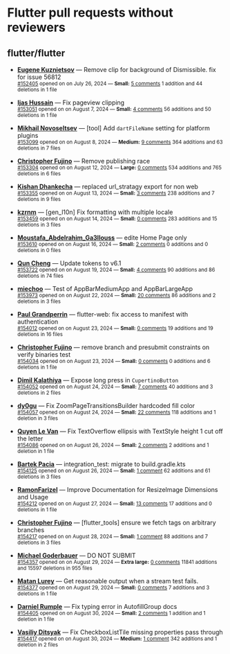 # Flutter pull requests without reviewers

## flutter/flutter

* **[Eugene Kuznietsov](https://github.com/qwertylolman)** &mdash; Remove clip for background of Dismissible. fix for issue 56812<br />
  <sub>[#152405](https://github.com/flutter/flutter/pull/152405) opened on on July 26, 2024 &mdash; **Small:** [5 comments](https://github.com/flutter/flutter/pull/152405) 1 addition and 44 deletions in 1 file</sub><br />

* **[Ijas Hussain](https://github.com/ijashuzain)** &mdash; Fix pageview clipping<br />
  <sub>[#153051](https://github.com/flutter/flutter/pull/153051) opened on on August 7, 2024 &mdash; **Small:** [4 comments](https://github.com/flutter/flutter/pull/153051) 56 additions and 50 deletions in 1 file</sub><br />

* **[Mikhail Novoseltsev](https://github.com/Sameri11)** &mdash; [tool] Add `dartFileName` setting for platform plugins <br />
  <sub>[#153099](https://github.com/flutter/flutter/pull/153099) opened on on August 8, 2024 &mdash; **Medium:** [9 comments](https://github.com/flutter/flutter/pull/153099) 364 additions and 63 deletions in 7 files</sub><br />

* **[Christopher Fujino](https://github.com/christopherfujino)** &mdash; Remove publishing race<br />
  <sub>[#153304](https://github.com/flutter/flutter/pull/153304) opened on on August 12, 2024 &mdash; **Large:** [0 comments](https://github.com/flutter/flutter/pull/153304) 534 additions and 765 deletions in 6 files</sub><br />

* **[Kishan Dhankecha](https://github.com/kishan-dhankecha)** &mdash; replaced url_stratagy export for non web<br />
  <sub>[#153355](https://github.com/flutter/flutter/pull/153355) opened on on August 13, 2024 &mdash; **Small:** [3 comments](https://github.com/flutter/flutter/pull/153355) 238 additions and 7 deletions in 9 files</sub><br />

* **[kzrnm](https://github.com/kzrnm)** &mdash; [gen_l10n] Fix formatting with multiple locale<br />
  <sub>[#153459](https://github.com/flutter/flutter/pull/153459) opened on on August 14, 2024 &mdash; **Small:** [0 comments](https://github.com/flutter/flutter/pull/153459) 283 additions and 15 deletions in 3 files</sub><br />

* **[Moustafa_Abdelrahim_Ga3llouss](https://github.com/MoustafaAbdelrahimGaallouss)** &mdash; edite Home Page only<br />
  <sub>[#153610](https://github.com/flutter/flutter/pull/153610) opened on on August 16, 2024 &mdash; **Small:** [2 comments](https://github.com/flutter/flutter/pull/153610) 0 additions and 0 deletions in 0 files</sub><br />

* **[Qun Cheng](https://github.com/QuncCccccc)** &mdash; Update tokens to v6.1<br />
  <sub>[#153722](https://github.com/flutter/flutter/pull/153722) opened on on August 19, 2024 &mdash; **Small:** [4 comments](https://github.com/flutter/flutter/pull/153722) 90 additions and 86 deletions in 74 files</sub><br />

* **[miechoo](https://github.com/miechoo)** &mdash; Test of AppBarMediumApp and AppBarLargeApp<br />
  <sub>[#153973](https://github.com/flutter/flutter/pull/153973) opened on on August 22, 2024 &mdash; **Small:** [20 comments](https://github.com/flutter/flutter/pull/153973) 86 additions and 2 deletions in 3 files</sub><br />

* **[Paul Grandperrin](https://github.com/PaulGrandperrin)** &mdash; flutter-web: fix access to manifest with authentication<br />
  <sub>[#154012](https://github.com/flutter/flutter/pull/154012) opened on on August 23, 2024 &mdash; **Small:** [0 comments](https://github.com/flutter/flutter/pull/154012) 19 additions and 19 deletions in 16 files</sub><br />

* **[Christopher Fujino](https://github.com/christopherfujino)** &mdash; remove branch and presubmit constraints on verify binaries test<br />
  <sub>[#154034](https://github.com/flutter/flutter/pull/154034) opened on on August 23, 2024 &mdash; **Small:** [0 comments](https://github.com/flutter/flutter/pull/154034) 0 additions and 6 deletions in 1 file</sub><br />

* **[Dimil Kalathiya](https://github.com/Dimilkalathiya)** &mdash; Expose long press in ```CupertinoButton```<br />
  <sub>[#154052](https://github.com/flutter/flutter/pull/154052) opened on on August 24, 2024 &mdash; **Small:** [7 comments](https://github.com/flutter/flutter/pull/154052) 40 additions and 3 deletions in 2 files</sub><br />

* **[dy0gu](https://github.com/dy0gu)** &mdash; Fix ZoomPageTransitionsBuilder hardcoded fill color<br />
  <sub>[#154057](https://github.com/flutter/flutter/pull/154057) opened on on August 24, 2024 &mdash; **Small:** [22 comments](https://github.com/flutter/flutter/pull/154057) 118 additions and 1 deletion in 3 files</sub><br />

* **[Quyen Le Van](https://github.com/quyenvsp)** &mdash; Fix TextOverflow ellipsis with TextStyle height 1 cut off the letter<br />
  <sub>[#154086](https://github.com/flutter/flutter/pull/154086) opened on on August 26, 2024 &mdash; **Small:** [2 comments](https://github.com/flutter/flutter/pull/154086) 2 additions and 1 deletion in 1 file</sub><br />

* **[Bartek Pacia](https://github.com/bartekpacia)** &mdash; integration_test: migrate to build.gradle.kts<br />
  <sub>[#154125](https://github.com/flutter/flutter/pull/154125) opened on on August 26, 2024 &mdash; **Small:** [1 comment](https://github.com/flutter/flutter/pull/154125) 62 additions and 61 deletions in 3 files</sub><br />

* **[RamonFarizel](https://github.com/RamonFarizel)** &mdash; Improve Documentation for ResizeImage Dimensions and Usage<br />
  <sub>[#154212](https://github.com/flutter/flutter/pull/154212) opened on on August 27, 2024 &mdash; **Small:** [13 comments](https://github.com/flutter/flutter/pull/154212) 17 additions and 0 deletions in 1 file</sub><br />

* **[Christopher Fujino](https://github.com/christopherfujino)** &mdash; [flutter_tools] ensure we fetch tags on arbitrary branches<br />
  <sub>[#154217](https://github.com/flutter/flutter/pull/154217) opened on on August 28, 2024 &mdash; **Small:** [1 comment](https://github.com/flutter/flutter/pull/154217) 88 additions and 7 deletions in 3 files</sub><br />

* **[Michael Goderbauer](https://github.com/goderbauer)** &mdash; DO NOT SUBMIT<br />
  <sub>[#154357](https://github.com/flutter/flutter/pull/154357) opened on on August 29, 2024 &mdash; **Extra large:** [0 comments](https://github.com/flutter/flutter/pull/154357) 11841 additions and 15597 deletions in 955 files</sub><br />

* **[Matan Lurey](https://github.com/matanlurey)** &mdash; Get reasonable output when a stream test fails.<br />
  <sub>[#154377](https://github.com/flutter/flutter/pull/154377) opened on on August 29, 2024 &mdash; **Small:** [0 comments](https://github.com/flutter/flutter/pull/154377) 7 additions and 3 deletions in 1 file</sub><br />

* **[Darniel Rumple](https://github.com/daniellampl)** &mdash; Fix typing error in AutofillGroup docs<br />
  <sub>[#154405](https://github.com/flutter/flutter/pull/154405) opened on on August 30, 2024 &mdash; **Small:** [2 comments](https://github.com/flutter/flutter/pull/154405) 1 addition and 1 deletion in 1 file</sub><br />

* **[Vasiliy Ditsyak](https://github.com/vasilich6107)** &mdash; Fix CheckboxListTile missing properties pass through<br />
  <sub>[#154417](https://github.com/flutter/flutter/pull/154417) opened on on August 30, 2024 &mdash; **Medium:** [1 comment](https://github.com/flutter/flutter/pull/154417) 342 additions and 1 deletion in 2 files</sub><br />


